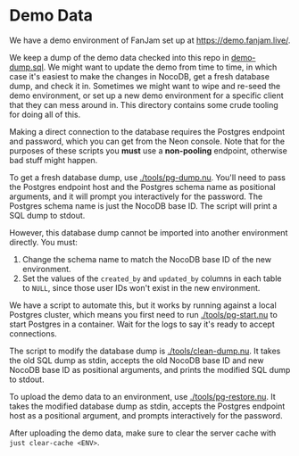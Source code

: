 # Demo Data

We have a demo environment of FanJam set up at <https://demo.fanjam.live/>.

We keep a dump of the demo data checked into this repo in
[demo-dump.sql](./demo-dump.sql). We might want to update the demo from time to
time, in which case it's easiest to make the changes in NocoDB, get a fresh
database dump, and check it in. Sometimes we might want to wipe and re-seed the
demo environment, or set up a new demo environment for a specific client that
they can mess around in. This directory contains some crude tooling for doing
all of this.

Making a direct connection to the database requires the Postgres endpoint and
password, which you can get from the Neon console. Note that for the purposes
of these scripts you **must** use a **non-pooling** endpoint, otherwise bad
stuff might happen.

To get a fresh database dump, use [./tools/pg-dump.nu](./tools/pg-dump.nu).
You'll need to pass the Postgres endpoint host and the Postgres schema name as
positional arguments, and it will prompt you interactively for the password.
The Postgres schema name is just the NocoDB base ID. The script will print a
SQL dump to stdout.

However, this database dump cannot be imported into another environment
directly. You must:

1. Change the schema name to match the NocoDB base ID of the new environment.
2. Set the values of the `created_by` and `updated_by` columns in each table to
   `NULL`, since those user IDs won't exist in the new environment.

We have a script to automate this, but it works by running against a local
Postgres cluster, which means you first need to run
[./tools/pg-start.nu](./tools/pg-start.nu) to start Postgres in a container.
Wait for the logs to say it's ready to accept connections.

The script to modify the database dump is
[./tools/clean-dump.nu](./tools/clean-dump.nu). It takes the old SQL dump as
stdin, accepts the old NocoDB base ID and new NocoDB base ID as positional
arguments, and prints the modified SQL dump to stdout.

To upload the demo data to an environment, use
[./tools/pg-restore.nu](./tools/pg-restore.nu). It takes the modified database
dump as stdin, accepts the Postgres endpoint host as a positional argument, and
prompts interactively for the password.

After uploading the demo data, make sure to clear the server cache with `just
clear-cache <ENV>`.
